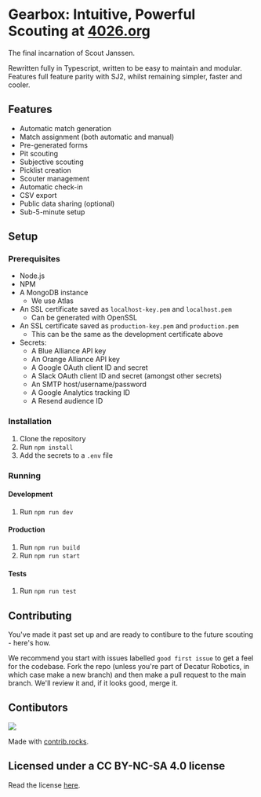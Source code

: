 # Gearbox: Intuitive, Powerful Scouting at [4026.org](https://4026.org)
The final incarnation of Scout Janssen.

Rewritten fully in Typescript, written to be easy to maintain and modular.
Features full feature parity with SJ2, whilst remaining simpler, faster and cooler.

## Features
- Automatic match generation
- Match assignment (both automatic and manual)
- Pre-generated forms
- Pit scouting
- Subjective scouting
- Picklist creation
- Scouter management
- Automatic check-in
- CSV export
- Public data sharing (optional)
- Sub-5-minute setup

## Setup

### Prerequisites
- Node.js
- NPM
- A MongoDB instance
  - We use Atlas
- An SSL certificate saved as `localhost-key.pem` and `localhost.pem`
  - Can be generated with OpenSSL
- An SSL certificate saved as `production-key.pem` and `production.pem`
  - This can be the same as the development certificate above
- Secrets:
  - A Blue Alliance API key
  - An Orange Alliance API key
  - A Google OAuth client ID and secret
  - A Slack OAuth client ID and secret (amongst other secrets)
  - An SMTP host/username/password
  - A Google Analytics tracking ID
  - A Resend audience ID

### Installation
1. Clone the repository
1. Run `npm install`
1. Add the secrets to a `.env` file

### Running

#### Development
1. Run `npm run dev`

#### Production
1. Run `npm run build`
1. Run `npm run start`

#### Tests
1. Run `npm run test`

## Contributing
You've made it past set up and are ready to contibure to the future scouting - here's how.

We recommend you start with issues labelled `good first issue` to get a feel for the codebase. Fork the repo (unless you're part of Decatur Robotics, in which case make a new branch) and then make a pull request to the main branch. We'll review it and, if it looks good, merge it.

## Contibutors
<a href="https://github.com/Decatur-Robotics/Gearbox/graphs/contributors">
  <img src="https://contrib.rocks/image?repo=Decatur-Robotics/Gearbox" />
</a>

Made with [contrib.rocks](https://contrib.rocks).

## Licensed under a CC BY-NC-SA 4.0 license
Read the license [here](LICENSE.md).